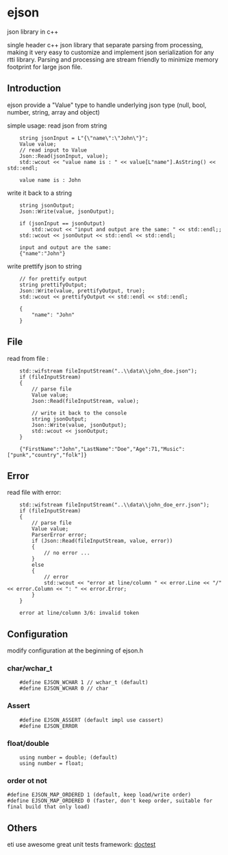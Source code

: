 # ejson
json library in c++

single header c++ json library that separate parsing from processing, making it very easy to customize and implement json serialization for any rtti library. Parsing and processing are stream friendly to minimize memory footprint for large json file.

## Introduction

ejson provide a "Value" type to handle underlying json type (null, bool, number, string, array and object)

simple usage:
read json from string
```
    string jsonInput = L"{\"name\":\"John\"}";
    Value value;
    // read input to Value
    Json::Read(jsonInput, value);
    std::wcout << "value name is : " << value[L"name"].AsString() << std::endl;
```
```
    value name is : John
```
write it back to a string
```
    string jsonOutput;
    Json::Write(value, jsonOutput);

    if (jsonInput == jsonOutput)
        std::wcout << "input and output are the same: " << std::endl;;
    std::wcout << jsonOutput << std::endl << std::endl;
```
```
    input and output are the same:
    {"name":"John"}
```
write prettify json to string
```
    // for prettify output
    string prettifyOutput;
    Json::Write(value, prettifyOutput, true);
    std::wcout << prettifyOutput << std::endl << std::endl;

```
```
    {
        "name": "John"
    }
```

## File
read from file :
```
    std::wifstream fileInputStream("..\\data\\john_doe.json");
    if (fileInputStream)
    {
        // parse file
        Value value;
        Json::Read(fileInputStream, value);

        // write it back to the console
        string jsonOutput;
        Json::Write(value, jsonOutput);
        std::wcout << jsonOutput;
    }
```
```
    {"FirstName":"John","LastName":"Doe","Age":71,"Music":["punk","country","folk"]}
```

## Error
read file with error:
```
    std::wifstream fileInputStream("..\\data\\john_doe_err.json");
    if (fileInputStream)
    {
        // parse file
        Value value;
        ParserError error;
        if (Json::Read(fileInputStream, value, error))
        {
            // no error ...
        }
        else
        {
            // error
            std::wcout << "error at line/column " << error.Line << "/" << error.Column << ": " << error.Error;
        }
    }
```
```
    error at line/column 3/6: invalid token
```

## Configuration

modify configuration at the beginning of ejson.h

### char/wchar_t
```
    #define EJSON_WCHAR 1 // wchar_t (default)
    #define EJSON_WCHAR 0 // char
```
### Assert
```
    #define EJSON_ASSERT (default impl use cassert)
    #define EJSON_ERROR 
```
### float/double
```
    using number = double; (default)
    using number = float;
```
### order ot not
```
#define EJSON_MAP_ORDERED 1 (default, keep load/write order)
#define EJSON_MAP_ORDERED 0 (faster, don't keep order, suitable for final build that only load)
```
## Others

eti use awesome great unit tests framework: [doctest](https://github.com/doctest/doctest)